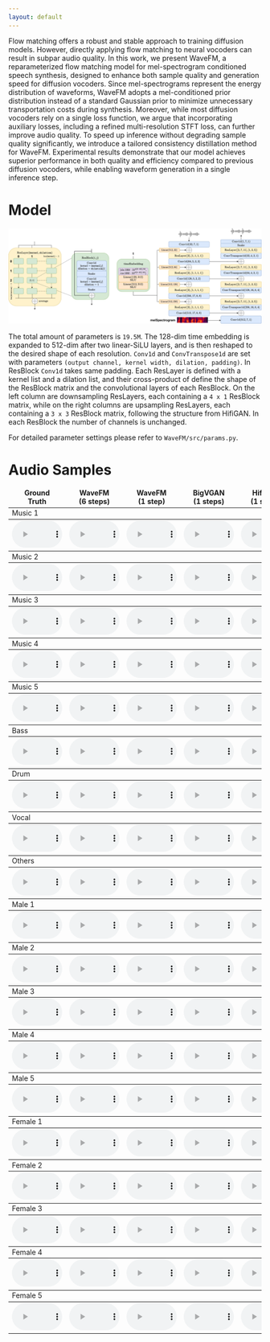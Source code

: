 ```yaml
---
layout: default
---
```


Flow matching offers a robust and stable approach to training diffusion models. However, directly applying flow matching to neural vocoders can result in subpar audio quality. In this work, we present WaveFM, a reparameterized flow matching model for mel-spectrogram conditioned speech synthesis, designed to enhance both sample quality and generation speed for diffusion vocoders. Since mel-spectrograms represent the energy distribution of waveforms, WaveFM adopts a mel-conditioned prior distribution instead of a standard Gaussian prior to minimize unnecessary transportation costs during synthesis. Moreover, while most diffusion vocoders rely on a single loss function, we argue that incorporating auxiliary losses, including a refined multi-resolution STFT loss, can further improve audio quality. To speed up inference without degrading sample quality significantly, we introduce a tailored consistency distillation method for WaveFM. Experimental results demonstrate that our model achieves superior performance in both quality and efficiency compared to previous diffusion vocoders, while enabling waveform generation in a single inference step.

# Model

![Model](./model.png)

The total amount of parameters is `19.5M`. The 128-dim time embedding is expanded to 512-dim after two linear-SiLU layers, and is then reshaped to the desired shape of each resolution. `Conv1d` and `ConvTranspose1d` are set with parameters `(output channel, kernel width, dilation, padding)`. In ResBlock `Conv1d` takes same padding. Each ResLayer is defined with a kernel list and a dilation list, and their cross-product of define the shape of the ResBlock matrix and the convolutional layers of each ResBlock. On the left column are downsampling ResLayers, each containing a `4 x 1` ResBlock matrix, while on the right columns are upsampling ResLayers, each containing a `3 x 3` ResBlock matrix, following the structure from HifiGAN. In each ResBlock the number of channels is unchanged.

For detailed parameter settings please refer to `WaveFM/src/params.py`.

# Audio Samples

<table><thead><tr><td align="center"><b>Ground</b><br><b>Truth</b></td>
<td align="center"><b>WaveFM</b><br><b>(6 steps)</b></td>
<td align="center"><b>WaveFM</b><br><b>(1 step)</b></td>
<td align="center"><b>BigVGAN</b><br><b>(1 steps)</b></td>
<td align="center"><b>HifiGAN</b><br><b>(1 steps)</b></td>
<td align="center"><b>DiffWave</b><br><b>(6 steps)</b></td>
<td align="center"><b>PriorGrad</b><br><b>(6 steps)</b></td>
<td align="center"><b>FreGrad</b><br><b>(6 steps)</b></td>
<td align="center"><b>FastDiff</b><br><b>(6 steps)</b></td></tr></thead><tbody>
<tbody><tr><td colspan="9">Music 1</td></tr></tbody><tbody><tr>
<td align="center"><audio id="player" controls="" style="width:100px;" preload="auto"><source src="audio\Ground_Truth\Alexander_Ross_-_Goodbye_Bolero.wav"></audio></td>
<td align="center"><audio id="player" controls="" style="width:100px;" preload="auto"><source src="audio\WaveFM_(6_steps)\Alexander_Ross_-_Goodbye_Bolero.wav"></audio></td>
<td align="center"><audio id="player" controls="" style="width:100px;" preload="auto"><source src="audio\WaveFM_(1_step)\Alexander_Ross_-_Goodbye_Bolero.wav"></audio></td>
<td align="center"><audio id="player" controls="" style="width:100px;" preload="auto"><source src="audio\BigVGAN_(6_steps)\Alexander_Ross_-_Goodbye_Bolero.wav"></audio></td>
<td align="center"><audio id="player" controls="" style="width:100px;" preload="auto"><source src="audio\HifiGAN_(6_steps)\Alexander_Ross_-_Goodbye_Bolero.wav"></audio></td>
<td align="center"><audio id="player" controls="" style="width:100px;" preload="auto"><source src="audio\DiffWave_(6_steps)\Alexander_Ross_-_Goodbye_Bolero.wav"></audio></td>
<td align="center"><audio id="player" controls="" style="width:100px;" preload="auto"><source src="audio\PriorGrad_(6_steps)\Alexander_Ross_-_Goodbye_Bolero.wav"></audio></td>
<td align="center"><audio id="player" controls="" style="width:100px;" preload="auto"><source src="audio\FreGrad_(6_steps)\Alexander_Ross_-_Goodbye_Bolero.wav"></audio></td>
<td align="center"><audio id="player" controls="" style="width:100px;" preload="auto"><source src="audio\FastDiff_(6_steps)\Alexander_Ross_-_Goodbye_Bolero.wav"></audio></td>
</tr></tbody><tbody><tr><td colspan="9">Music 2</td></tr></tbody><tbody><tr>
<td align="center"><audio id="player" controls="" style="width:100px;" preload="auto"><source src="audio\Ground_Truth\Al_James_-_Schoolboy_Facination.wav"></audio></td>
<td align="center"><audio id="player" controls="" style="width:100px;" preload="auto"><source src="audio\WaveFM_(6_steps)\Al_James_-_Schoolboy_Facination.wav"></audio></td>
<td align="center"><audio id="player" controls="" style="width:100px;" preload="auto"><source src="audio\WaveFM_(1_step)\Al_James_-_Schoolboy_Facination.wav"></audio></td>
<td align="center"><audio id="player" controls="" style="width:100px;" preload="auto"><source src="audio\BigVGAN_(6_steps)\Al_James_-_Schoolboy_Facination.wav"></audio></td>
<td align="center"><audio id="player" controls="" style="width:100px;" preload="auto"><source src="audio\HifiGAN_(6_steps)\Al_James_-_Schoolboy_Facination.wav"></audio></td>
<td align="center"><audio id="player" controls="" style="width:100px;" preload="auto"><source src="audio\DiffWave_(6_steps)\Al_James_-_Schoolboy_Facination.wav"></audio></td>
<td align="center"><audio id="player" controls="" style="width:100px;" preload="auto"><source src="audio\PriorGrad_(6_steps)\Al_James_-_Schoolboy_Facination.wav"></audio></td>
<td align="center"><audio id="player" controls="" style="width:100px;" preload="auto"><source src="audio\FreGrad_(6_steps)\Al_James_-_Schoolboy_Facination.wav"></audio></td>
<td align="center"><audio id="player" controls="" style="width:100px;" preload="auto"><source src="audio\FastDiff_(6_steps)\Al_James_-_Schoolboy_Facination.wav"></audio></td>
</tr></tbody><tbody><tr><td colspan="9">Music 3</td></tr></tbody><tbody><tr>
<td align="center"><audio id="player" controls="" style="width:100px;" preload="auto"><source src="audio\Ground_Truth\Ben_Carrigan_-_We'll_Talk_About_It_All_Tonight.wav"></audio></td>
<td align="center"><audio id="player" controls="" style="width:100px;" preload="auto"><source src="audio\WaveFM_(6_steps)\Ben_Carrigan_-_We'll_Talk_About_It_All_Tonight.wav"></audio></td>
<td align="center"><audio id="player" controls="" style="width:100px;" preload="auto"><source src="audio\WaveFM_(1_step)\Ben_Carrigan_-_We'll_Talk_About_It_All_Tonight.wav"></audio></td>
<td align="center"><audio id="player" controls="" style="width:100px;" preload="auto"><source src="audio\BigVGAN_(6_steps)\Ben_Carrigan_-_We'll_Talk_About_It_All_Tonight.wav"></audio></td>
<td align="center"><audio id="player" controls="" style="width:100px;" preload="auto"><source src="audio\HifiGAN_(6_steps)\Ben_Carrigan_-_We'll_Talk_About_It_All_Tonight.wav"></audio></td>
<td align="center"><audio id="player" controls="" style="width:100px;" preload="auto"><source src="audio\DiffWave_(6_steps)\Ben_Carrigan_-_We'll_Talk_About_It_All_Tonight.wav"></audio></td>
<td align="center"><audio id="player" controls="" style="width:100px;" preload="auto"><source src="audio\PriorGrad_(6_steps)\Ben_Carrigan_-_We'll_Talk_About_It_All_Tonight.wav"></audio></td>
<td align="center"><audio id="player" controls="" style="width:100px;" preload="auto"><source src="audio\FreGrad_(6_steps)\Ben_Carrigan_-_We'll_Talk_About_It_All_Tonight.wav"></audio></td>
<td align="center"><audio id="player" controls="" style="width:100px;" preload="auto"><source src="audio\FastDiff_(6_steps)\Ben_Carrigan_-_We'll_Talk_About_It_All_Tonight.wav"></audio></td>
</tr></tbody><tbody><tr><td colspan="9">Music 4</td></tr></tbody><tbody><tr>
<td align="center"><audio id="player" controls="" style="width:100px;" preload="auto"><source src="audio\Ground_Truth\BKS_-_Too_Much.wav"></audio></td>
<td align="center"><audio id="player" controls="" style="width:100px;" preload="auto"><source src="audio\WaveFM_(6_steps)\BKS_-_Too_Much.wav"></audio></td>
<td align="center"><audio id="player" controls="" style="width:100px;" preload="auto"><source src="audio\WaveFM_(1_step)\BKS_-_Too_Much.wav"></audio></td>
<td align="center"><audio id="player" controls="" style="width:100px;" preload="auto"><source src="audio\BigVGAN_(6_steps)\BKS_-_Too_Much.wav"></audio></td>
<td align="center"><audio id="player" controls="" style="width:100px;" preload="auto"><source src="audio\HifiGAN_(6_steps)\BKS_-_Too_Much.wav"></audio></td>
<td align="center"><audio id="player" controls="" style="width:100px;" preload="auto"><source src="audio\DiffWave_(6_steps)\BKS_-_Too_Much.wav"></audio></td>
<td align="center"><audio id="player" controls="" style="width:100px;" preload="auto"><source src="audio\PriorGrad_(6_steps)\BKS_-_Too_Much.wav"></audio></td>
<td align="center"><audio id="player" controls="" style="width:100px;" preload="auto"><source src="audio\FreGrad_(6_steps)\BKS_-_Too_Much.wav"></audio></td>
<td align="center"><audio id="player" controls="" style="width:100px;" preload="auto"><source src="audio\FastDiff_(6_steps)\BKS_-_Too_Much.wav"></audio></td>
</tr></tbody><tbody><tr><td colspan="9">Music 5</td></tr></tbody><tbody><tr>
<td align="center"><audio id="player" controls="" style="width:100px;" preload="auto"><source src="audio\Ground_Truth\Zeno_-_Signs.wav"></audio></td>
<td align="center"><audio id="player" controls="" style="width:100px;" preload="auto"><source src="audio\WaveFM_(6_steps)\Zeno_-_Signs.wav"></audio></td>
<td align="center"><audio id="player" controls="" style="width:100px;" preload="auto"><source src="audio\WaveFM_(1_step)\Zeno_-_Signs.wav"></audio></td>
<td align="center"><audio id="player" controls="" style="width:100px;" preload="auto"><source src="audio\BigVGAN_(6_steps)\Zeno_-_Signs.wav"></audio></td>
<td align="center"><audio id="player" controls="" style="width:100px;" preload="auto"><source src="audio\HifiGAN_(6_steps)\Zeno_-_Signs.wav"></audio></td>
<td align="center"><audio id="player" controls="" style="width:100px;" preload="auto"><source src="audio\DiffWave_(6_steps)\Zeno_-_Signs.wav"></audio></td>
<td align="center"><audio id="player" controls="" style="width:100px;" preload="auto"><source src="audio\PriorGrad_(6_steps)\Zeno_-_Signs.wav"></audio></td>
<td align="center"><audio id="player" controls="" style="width:100px;" preload="auto"><source src="audio\FreGrad_(6_steps)\Zeno_-_Signs.wav"></audio></td>
<td align="center"><audio id="player" controls="" style="width:100px;" preload="auto"><source src="audio\FastDiff_(6_steps)\Zeno_-_Signs.wav"></audio></td>
</tr></tbody><tbody><tr><td colspan="9">Bass</td></tr></tbody><tbody><tr>
<td align="center"><audio id="player" controls="" style="width:100px;" preload="auto"><source src="audio\Ground_Truth\AM_Contra_-_Heart_Peripheral.wav"></audio></td>
<td align="center"><audio id="player" controls="" style="width:100px;" preload="auto"><source src="audio\WaveFM_(6_steps)\AM_Contra_-_Heart_Peripheral.wav"></audio></td>
<td align="center"><audio id="player" controls="" style="width:100px;" preload="auto"><source src="audio\WaveFM_(1_step)\AM_Contra_-_Heart_Peripheral.wav"></audio></td>
<td align="center"><audio id="player" controls="" style="width:100px;" preload="auto"><source src="audio\BigVGAN_(6_steps)\AM_Contra_-_Heart_Peripheral.wav"></audio></td>
<td align="center"><audio id="player" controls="" style="width:100px;" preload="auto"><source src="audio\HifiGAN_(6_steps)\AM_Contra_-_Heart_Peripheral.wav"></audio></td>
<td align="center"><audio id="player" controls="" style="width:100px;" preload="auto"><source src="audio\DiffWave_(6_steps)\AM_Contra_-_Heart_Peripheral.wav"></audio></td>
<td align="center"><audio id="player" controls="" style="width:100px;" preload="auto"><source src="audio\PriorGrad_(6_steps)\AM_Contra_-_Heart_Peripheral.wav"></audio></td>
<td align="center"><audio id="player" controls="" style="width:100px;" preload="auto"><source src="audio\FreGrad_(6_steps)\AM_Contra_-_Heart_Peripheral.wav"></audio></td>
<td align="center"><audio id="player" controls="" style="width:100px;" preload="auto"><source src="audio\FastDiff_(6_steps)\AM_Contra_-_Heart_Peripheral.wav"></audio></td>
</tr></tbody><tbody><tr><td colspan="9">Drum</td></tr></tbody><tbody><tr>
<td align="center"><audio id="player" controls="" style="width:100px;" preload="auto"><source src="audio\Ground_Truth\Actions_-_One_Minute_Smile.wav"></audio></td>
<td align="center"><audio id="player" controls="" style="width:100px;" preload="auto"><source src="audio\WaveFM_(6_steps)\Actions_-_One_Minute_Smile.wav"></audio></td>
<td align="center"><audio id="player" controls="" style="width:100px;" preload="auto"><source src="audio\WaveFM_(1_step)\Actions_-_One_Minute_Smile.wav"></audio></td>
<td align="center"><audio id="player" controls="" style="width:100px;" preload="auto"><source src="audio\BigVGAN_(6_steps)\Actions_-_One_Minute_Smile.wav"></audio></td>
<td align="center"><audio id="player" controls="" style="width:100px;" preload="auto"><source src="audio\HifiGAN_(6_steps)\Actions_-_One_Minute_Smile.wav"></audio></td>
<td align="center"><audio id="player" controls="" style="width:100px;" preload="auto"><source src="audio\DiffWave_(6_steps)\Actions_-_One_Minute_Smile.wav"></audio></td>
<td align="center"><audio id="player" controls="" style="width:100px;" preload="auto"><source src="audio\PriorGrad_(6_steps)\Actions_-_One_Minute_Smile.wav"></audio></td>
<td align="center"><audio id="player" controls="" style="width:100px;" preload="auto"><source src="audio\FreGrad_(6_steps)\Actions_-_One_Minute_Smile.wav"></audio></td>
<td align="center"><audio id="player" controls="" style="width:100px;" preload="auto"><source src="audio\FastDiff_(6_steps)\Actions_-_One_Minute_Smile.wav"></audio></td>
</tr></tbody><tbody><tr><td colspan="9">Vocal</td></tr></tbody><tbody><tr>
<td align="center"><audio id="player" controls="" style="width:100px;" preload="auto"><source src="audio\Ground_Truth\Clara_Berry_And_Wooldog_-_Waltz_For_My_Victims.wav"></audio></td>
<td align="center"><audio id="player" controls="" style="width:100px;" preload="auto"><source src="audio\WaveFM_(6_steps)\Clara_Berry_And_Wooldog_-_Waltz_For_My_Victims.wav"></audio></td>
<td align="center"><audio id="player" controls="" style="width:100px;" preload="auto"><source src="audio\WaveFM_(1_step)\Clara_Berry_And_Wooldog_-_Waltz_For_My_Victims.wav"></audio></td>
<td align="center"><audio id="player" controls="" style="width:100px;" preload="auto"><source src="audio\BigVGAN_(6_steps)\Clara_Berry_And_Wooldog_-_Waltz_For_My_Victims.wav"></audio></td>
<td align="center"><audio id="player" controls="" style="width:100px;" preload="auto"><source src="audio\HifiGAN_(6_steps)\Clara_Berry_And_Wooldog_-_Waltz_For_My_Victims.wav"></audio></td>
<td align="center"><audio id="player" controls="" style="width:100px;" preload="auto"><source src="audio\DiffWave_(6_steps)\Clara_Berry_And_Wooldog_-_Waltz_For_My_Victims.wav"></audio></td>
<td align="center"><audio id="player" controls="" style="width:100px;" preload="auto"><source src="audio\PriorGrad_(6_steps)\Clara_Berry_And_Wooldog_-_Waltz_For_My_Victims.wav"></audio></td>
<td align="center"><audio id="player" controls="" style="width:100px;" preload="auto"><source src="audio\FreGrad_(6_steps)\Clara_Berry_And_Wooldog_-_Waltz_For_My_Victims.wav"></audio></td>
<td align="center"><audio id="player" controls="" style="width:100px;" preload="auto"><source src="audio\FastDiff_(6_steps)\Clara_Berry_And_Wooldog_-_Waltz_For_My_Victims.wav"></audio></td>
</tr></tbody><tbody><tr><td colspan="9">Others</td></tr></tbody><tbody><tr>
<td align="center"><audio id="player" controls="" style="width:100px;" preload="auto"><source src="audio\Ground_Truth\BKS_-_Bulldozer.wav"></audio></td>
<td align="center"><audio id="player" controls="" style="width:100px;" preload="auto"><source src="audio\WaveFM_(6_steps)\BKS_-_Bulldozer.wav"></audio></td>
<td align="center"><audio id="player" controls="" style="width:100px;" preload="auto"><source src="audio\WaveFM_(1_step)\BKS_-_Bulldozer.wav"></audio></td>
<td align="center"><audio id="player" controls="" style="width:100px;" preload="auto"><source src="audio\BigVGAN_(6_steps)\BKS_-_Bulldozer.wav"></audio></td>
<td align="center"><audio id="player" controls="" style="width:100px;" preload="auto"><source src="audio\HifiGAN_(6_steps)\BKS_-_Bulldozer.wav"></audio></td>
<td align="center"><audio id="player" controls="" style="width:100px;" preload="auto"><source src="audio\DiffWave_(6_steps)\BKS_-_Bulldozer.wav"></audio></td>
<td align="center"><audio id="player" controls="" style="width:100px;" preload="auto"><source src="audio\PriorGrad_(6_steps)\BKS_-_Bulldozer.wav"></audio></td>
<td align="center"><audio id="player" controls="" style="width:100px;" preload="auto"><source src="audio\FreGrad_(6_steps)\BKS_-_Bulldozer.wav"></audio></td>
<td align="center"><audio id="player" controls="" style="width:100px;" preload="auto"><source src="audio\FastDiff_(6_steps)\BKS_-_Bulldozer.wav"></audio></td>
</tr></tbody><tbody><tr><td colspan="9">Male 1</td></tr></tbody><tbody><tr>
<td align="center"><audio id="player" controls="" style="width:100px;" preload="auto"><source src="audio\Ground_Truth\1089_134686_000007_000005.wav"></audio></td>
<td align="center"><audio id="player" controls="" style="width:100px;" preload="auto"><source src="audio\WaveFM_(6_steps)\1089_134686_000007_000005.wav"></audio></td>
<td align="center"><audio id="player" controls="" style="width:100px;" preload="auto"><source src="audio\WaveFM_(1_step)\1089_134686_000007_000005.wav"></audio></td>
<td align="center"><audio id="player" controls="" style="width:100px;" preload="auto"><source src="audio\BigVGAN_(6_steps)\1089_134686_000007_000005.wav"></audio></td>
<td align="center"><audio id="player" controls="" style="width:100px;" preload="auto"><source src="audio\HifiGAN_(6_steps)\1089_134686_000007_000005.wav"></audio></td>
<td align="center"><audio id="player" controls="" style="width:100px;" preload="auto"><source src="audio\DiffWave_(6_steps)\1089_134686_000007_000005.wav"></audio></td>
<td align="center"><audio id="player" controls="" style="width:100px;" preload="auto"><source src="audio\PriorGrad_(6_steps)\1089_134686_000007_000005.wav"></audio></td>
<td align="center"><audio id="player" controls="" style="width:100px;" preload="auto"><source src="audio\FreGrad_(6_steps)\1089_134686_000007_000005.wav"></audio></td>
<td align="center"><audio id="player" controls="" style="width:100px;" preload="auto"><source src="audio\FastDiff_(6_steps)\1089_134686_000007_000005.wav"></audio></td>
</tr></tbody><tbody><tr><td colspan="9">Male 2</td></tr></tbody><tbody><tr>
<td align="center"><audio id="player" controls="" style="width:100px;" preload="auto"><source src="audio\Ground_Truth\1089_134686_000024_000007.wav"></audio></td>
<td align="center"><audio id="player" controls="" style="width:100px;" preload="auto"><source src="audio\WaveFM_(6_steps)\1089_134686_000024_000007.wav"></audio></td>
<td align="center"><audio id="player" controls="" style="width:100px;" preload="auto"><source src="audio\WaveFM_(1_step)\1089_134686_000024_000007.wav"></audio></td>
<td align="center"><audio id="player" controls="" style="width:100px;" preload="auto"><source src="audio\BigVGAN_(6_steps)\1089_134686_000024_000007.wav"></audio></td>
<td align="center"><audio id="player" controls="" style="width:100px;" preload="auto"><source src="audio\HifiGAN_(6_steps)\1089_134686_000024_000007.wav"></audio></td>
<td align="center"><audio id="player" controls="" style="width:100px;" preload="auto"><source src="audio\DiffWave_(6_steps)\1089_134686_000024_000007.wav"></audio></td>
<td align="center"><audio id="player" controls="" style="width:100px;" preload="auto"><source src="audio\PriorGrad_(6_steps)\1089_134686_000024_000007.wav"></audio></td>
<td align="center"><audio id="player" controls="" style="width:100px;" preload="auto"><source src="audio\FreGrad_(6_steps)\1089_134686_000024_000007.wav"></audio></td>
<td align="center"><audio id="player" controls="" style="width:100px;" preload="auto"><source src="audio\FastDiff_(6_steps)\1089_134686_000024_000007.wav"></audio></td>
</tr></tbody><tbody><tr><td colspan="9">Male 3</td></tr></tbody><tbody><tr>
<td align="center"><audio id="player" controls="" style="width:100px;" preload="auto"><source src="audio\Ground_Truth\1188_133604_000011_000003.wav"></audio></td>
<td align="center"><audio id="player" controls="" style="width:100px;" preload="auto"><source src="audio\WaveFM_(6_steps)\1188_133604_000011_000003.wav"></audio></td>
<td align="center"><audio id="player" controls="" style="width:100px;" preload="auto"><source src="audio\WaveFM_(1_step)\1188_133604_000011_000003.wav"></audio></td>
<td align="center"><audio id="player" controls="" style="width:100px;" preload="auto"><source src="audio\BigVGAN_(6_steps)\1188_133604_000011_000003.wav"></audio></td>
<td align="center"><audio id="player" controls="" style="width:100px;" preload="auto"><source src="audio\HifiGAN_(6_steps)\1188_133604_000011_000003.wav"></audio></td>
<td align="center"><audio id="player" controls="" style="width:100px;" preload="auto"><source src="audio\DiffWave_(6_steps)\1188_133604_000011_000003.wav"></audio></td>
<td align="center"><audio id="player" controls="" style="width:100px;" preload="auto"><source src="audio\PriorGrad_(6_steps)\1188_133604_000011_000003.wav"></audio></td>
<td align="center"><audio id="player" controls="" style="width:100px;" preload="auto"><source src="audio\FreGrad_(6_steps)\1188_133604_000011_000003.wav"></audio></td>
<td align="center"><audio id="player" controls="" style="width:100px;" preload="auto"><source src="audio\FastDiff_(6_steps)\1188_133604_000011_000003.wav"></audio></td>
</tr></tbody><tbody><tr><td colspan="9">Male 4</td></tr></tbody><tbody><tr>
<td align="center"><audio id="player" controls="" style="width:100px;" preload="auto"><source src="audio\Ground_Truth\1188_133604_000018_000000.wav"></audio></td>
<td align="center"><audio id="player" controls="" style="width:100px;" preload="auto"><source src="audio\WaveFM_(6_steps)\1188_133604_000018_000000.wav"></audio></td>
<td align="center"><audio id="player" controls="" style="width:100px;" preload="auto"><source src="audio\WaveFM_(1_step)\1188_133604_000018_000000.wav"></audio></td>
<td align="center"><audio id="player" controls="" style="width:100px;" preload="auto"><source src="audio\BigVGAN_(6_steps)\1188_133604_000018_000000.wav"></audio></td>
<td align="center"><audio id="player" controls="" style="width:100px;" preload="auto"><source src="audio\HifiGAN_(6_steps)\1188_133604_000018_000000.wav"></audio></td>
<td align="center"><audio id="player" controls="" style="width:100px;" preload="auto"><source src="audio\DiffWave_(6_steps)\1188_133604_000018_000000.wav"></audio></td>
<td align="center"><audio id="player" controls="" style="width:100px;" preload="auto"><source src="audio\PriorGrad_(6_steps)\1188_133604_000018_000000.wav"></audio></td>
<td align="center"><audio id="player" controls="" style="width:100px;" preload="auto"><source src="audio\FreGrad_(6_steps)\1188_133604_000018_000000.wav"></audio></td>
<td align="center"><audio id="player" controls="" style="width:100px;" preload="auto"><source src="audio\FastDiff_(6_steps)\1188_133604_000018_000000.wav"></audio></td>
</tr></tbody><tbody><tr><td colspan="9">Male 5</td></tr></tbody><tbody><tr>
<td align="center"><audio id="player" controls="" style="width:100px;" preload="auto"><source src="audio\Ground_Truth\1320_122612_000013_000000.wav"></audio></td>
<td align="center"><audio id="player" controls="" style="width:100px;" preload="auto"><source src="audio\WaveFM_(6_steps)\1320_122612_000013_000000.wav"></audio></td>
<td align="center"><audio id="player" controls="" style="width:100px;" preload="auto"><source src="audio\WaveFM_(1_step)\1320_122612_000013_000000.wav"></audio></td>
<td align="center"><audio id="player" controls="" style="width:100px;" preload="auto"><source src="audio\BigVGAN_(6_steps)\1320_122612_000013_000000.wav"></audio></td>
<td align="center"><audio id="player" controls="" style="width:100px;" preload="auto"><source src="audio\HifiGAN_(6_steps)\1320_122612_000013_000000.wav"></audio></td>
<td align="center"><audio id="player" controls="" style="width:100px;" preload="auto"><source src="audio\DiffWave_(6_steps)\1320_122612_000013_000000.wav"></audio></td>
<td align="center"><audio id="player" controls="" style="width:100px;" preload="auto"><source src="audio\PriorGrad_(6_steps)\1320_122612_000013_000000.wav"></audio></td>
<td align="center"><audio id="player" controls="" style="width:100px;" preload="auto"><source src="audio\FreGrad_(6_steps)\1320_122612_000013_000000.wav"></audio></td>
<td align="center"><audio id="player" controls="" style="width:100px;" preload="auto"><source src="audio\FastDiff_(6_steps)\1320_122612_000013_000000.wav"></audio></td>
</tr></tbody><tbody><tr><td colspan="9">Female 1</td></tr></tbody><tbody><tr>
<td align="center"><audio id="player" controls="" style="width:100px;" preload="auto"><source src="audio\Ground_Truth\121_127105_000014_000001.wav"></audio></td>
<td align="center"><audio id="player" controls="" style="width:100px;" preload="auto"><source src="audio\WaveFM_(6_steps)\121_127105_000014_000001.wav"></audio></td>
<td align="center"><audio id="player" controls="" style="width:100px;" preload="auto"><source src="audio\WaveFM_(1_step)\121_127105_000014_000001.wav"></audio></td>
<td align="center"><audio id="player" controls="" style="width:100px;" preload="auto"><source src="audio\BigVGAN_(6_steps)\121_127105_000014_000001.wav"></audio></td>
<td align="center"><audio id="player" controls="" style="width:100px;" preload="auto"><source src="audio\HifiGAN_(6_steps)\121_127105_000014_000001.wav"></audio></td>
<td align="center"><audio id="player" controls="" style="width:100px;" preload="auto"><source src="audio\DiffWave_(6_steps)\121_127105_000014_000001.wav"></audio></td>
<td align="center"><audio id="player" controls="" style="width:100px;" preload="auto"><source src="audio\PriorGrad_(6_steps)\121_127105_000014_000001.wav"></audio></td>
<td align="center"><audio id="player" controls="" style="width:100px;" preload="auto"><source src="audio\FreGrad_(6_steps)\121_127105_000014_000001.wav"></audio></td>
<td align="center"><audio id="player" controls="" style="width:100px;" preload="auto"><source src="audio\FastDiff_(6_steps)\121_127105_000014_000001.wav"></audio></td>
</tr></tbody><tbody><tr><td colspan="9">Female 2</td></tr></tbody><tbody><tr>
<td align="center"><audio id="player" controls="" style="width:100px;" preload="auto"><source src="audio\Ground_Truth\121_127105_000040_000000.wav"></audio></td>
<td align="center"><audio id="player" controls="" style="width:100px;" preload="auto"><source src="audio\WaveFM_(6_steps)\121_127105_000040_000000.wav"></audio></td>
<td align="center"><audio id="player" controls="" style="width:100px;" preload="auto"><source src="audio\WaveFM_(1_step)\121_127105_000040_000000.wav"></audio></td>
<td align="center"><audio id="player" controls="" style="width:100px;" preload="auto"><source src="audio\BigVGAN_(6_steps)\121_127105_000040_000000.wav"></audio></td>
<td align="center"><audio id="player" controls="" style="width:100px;" preload="auto"><source src="audio\HifiGAN_(6_steps)\121_127105_000040_000000.wav"></audio></td>
<td align="center"><audio id="player" controls="" style="width:100px;" preload="auto"><source src="audio\DiffWave_(6_steps)\121_127105_000040_000000.wav"></audio></td>
<td align="center"><audio id="player" controls="" style="width:100px;" preload="auto"><source src="audio\PriorGrad_(6_steps)\121_127105_000040_000000.wav"></audio></td>
<td align="center"><audio id="player" controls="" style="width:100px;" preload="auto"><source src="audio\FreGrad_(6_steps)\121_127105_000040_000000.wav"></audio></td>
<td align="center"><audio id="player" controls="" style="width:100px;" preload="auto"><source src="audio\FastDiff_(6_steps)\121_127105_000040_000000.wav"></audio></td>
</tr></tbody><tbody><tr><td colspan="9">Female 3</td></tr></tbody><tbody><tr>
<td align="center"><audio id="player" controls="" style="width:100px;" preload="auto"><source src="audio\Ground_Truth\237_126133_000033_000001.wav"></audio></td>
<td align="center"><audio id="player" controls="" style="width:100px;" preload="auto"><source src="audio\WaveFM_(6_steps)\237_126133_000033_000001.wav"></audio></td>
<td align="center"><audio id="player" controls="" style="width:100px;" preload="auto"><source src="audio\WaveFM_(1_step)\237_126133_000033_000001.wav"></audio></td>
<td align="center"><audio id="player" controls="" style="width:100px;" preload="auto"><source src="audio\BigVGAN_(6_steps)\237_126133_000033_000001.wav"></audio></td>
<td align="center"><audio id="player" controls="" style="width:100px;" preload="auto"><source src="audio\HifiGAN_(6_steps)\237_126133_000033_000001.wav"></audio></td>
<td align="center"><audio id="player" controls="" style="width:100px;" preload="auto"><source src="audio\DiffWave_(6_steps)\237_126133_000033_000001.wav"></audio></td>
<td align="center"><audio id="player" controls="" style="width:100px;" preload="auto"><source src="audio\PriorGrad_(6_steps)\237_126133_000033_000001.wav"></audio></td>
<td align="center"><audio id="player" controls="" style="width:100px;" preload="auto"><source src="audio\FreGrad_(6_steps)\237_126133_000033_000001.wav"></audio></td>
<td align="center"><audio id="player" controls="" style="width:100px;" preload="auto"><source src="audio\FastDiff_(6_steps)\237_126133_000033_000001.wav"></audio></td>
</tr></tbody><tbody><tr><td colspan="9">Female 4</td></tr></tbody><tbody><tr>
<td align="center"><audio id="player" controls="" style="width:100px;" preload="auto"><source src="audio\Ground_Truth\237_134493_000003_000000.wav"></audio></td>
<td align="center"><audio id="player" controls="" style="width:100px;" preload="auto"><source src="audio\WaveFM_(6_steps)\237_134493_000003_000000.wav"></audio></td>
<td align="center"><audio id="player" controls="" style="width:100px;" preload="auto"><source src="audio\WaveFM_(1_step)\237_134493_000003_000000.wav"></audio></td>
<td align="center"><audio id="player" controls="" style="width:100px;" preload="auto"><source src="audio\BigVGAN_(6_steps)\237_134493_000003_000000.wav"></audio></td>
<td align="center"><audio id="player" controls="" style="width:100px;" preload="auto"><source src="audio\HifiGAN_(6_steps)\237_134493_000003_000000.wav"></audio></td>
<td align="center"><audio id="player" controls="" style="width:100px;" preload="auto"><source src="audio\DiffWave_(6_steps)\237_134493_000003_000000.wav"></audio></td>
<td align="center"><audio id="player" controls="" style="width:100px;" preload="auto"><source src="audio\PriorGrad_(6_steps)\237_134493_000003_000000.wav"></audio></td>
<td align="center"><audio id="player" controls="" style="width:100px;" preload="auto"><source src="audio\FreGrad_(6_steps)\237_134493_000003_000000.wav"></audio></td>
<td align="center"><audio id="player" controls="" style="width:100px;" preload="auto"><source src="audio\FastDiff_(6_steps)\237_134493_000003_000000.wav"></audio></td>
</tr></tbody><tbody><tr><td colspan="9">Female 5</td></tr></tbody><tbody><tr>
<td align="center"><audio id="player" controls="" style="width:100px;" preload="auto"><source src="audio\Ground_Truth\1284_1181_000045_000000.wav"></audio></td>
<td align="center"><audio id="player" controls="" style="width:100px;" preload="auto"><source src="audio\WaveFM_(6_steps)\1284_1181_000045_000000.wav"></audio></td>
<td align="center"><audio id="player" controls="" style="width:100px;" preload="auto"><source src="audio\WaveFM_(1_step)\1284_1181_000045_000000.wav"></audio></td>
<td align="center"><audio id="player" controls="" style="width:100px;" preload="auto"><source src="audio\BigVGAN_(6_steps)\1284_1181_000045_000000.wav"></audio></td>
<td align="center"><audio id="player" controls="" style="width:100px;" preload="auto"><source src="audio\HifiGAN_(6_steps)\1284_1181_000045_000000.wav"></audio></td>
<td align="center"><audio id="player" controls="" style="width:100px;" preload="auto"><source src="audio\DiffWave_(6_steps)\1284_1181_000045_000000.wav"></audio></td>
<td align="center"><audio id="player" controls="" style="width:100px;" preload="auto"><source src="audio\PriorGrad_(6_steps)\1284_1181_000045_000000.wav"></audio></td>
<td align="center"><audio id="player" controls="" style="width:100px;" preload="auto"><source src="audio\FreGrad_(6_steps)\1284_1181_000045_000000.wav"></audio></td>
<td align="center"><audio id="player" controls="" style="width:100px;" preload="auto"><source src="audio\FastDiff_(6_steps)\1284_1181_000045_000000.wav"></audio></td>
</tr></tbody>
